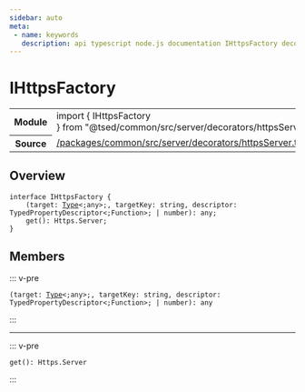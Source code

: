 ```yaml
---
sidebar: auto
meta:
 - name: keywords
   description: api typescript node.js documentation IHttpsFactory decorator
---
```

# IHttpsFactory <Badge text="Decorator" type="decorator"/>
<!-- Summary -->
<section class="symbol-info"><table class="is-full-width"><tbody><tr><th>Module</th><td><div class="lang-typescript"><span class="token keyword">import</span> { IHttpsFactory }&nbsp;<span class="token keyword">from</span>&nbsp;<span class="token string">"@tsed/common/src/server/decorators/httpsServer"</span></div></td></tr><tr><th>Source</th><td><a href="https://github.com/Romakita/ts-express-decorators/blob/v5.0.2/packages/common/src/server/decorators/httpsServer.ts#L0-L0">/packages/common/src/server/decorators/httpsServer.ts</a></td></tr></tbody></table></section>

<!-- Overview -->
## Overview


<pre><code class="typescript-lang "><span class="token keyword">interface</span> IHttpsFactory <span class="token punctuation">{</span>
    <span class="token punctuation">(</span>target<span class="token punctuation">:</span> <a href="/api/core/interfaces/Type.html"><span class="token">Type</span></a>&lt<span class="token punctuation">;</span><span class="token keyword">any</span>&gt<span class="token punctuation">;</span><span class="token punctuation">,</span> targetKey<span class="token punctuation">:</span> <span class="token keyword">string</span><span class="token punctuation">,</span> descriptor<span class="token punctuation">:</span> TypedPropertyDescriptor&lt<span class="token punctuation">;</span>Function&gt<span class="token punctuation">;</span> | <span class="token keyword">number</span><span class="token punctuation">)</span><span class="token punctuation">:</span> <span class="token keyword">any</span><span class="token punctuation">;</span>
    <span class="token function">get</span><span class="token punctuation">(</span><span class="token punctuation">)</span><span class="token punctuation">:</span> Https.Server<span class="token punctuation">;</span>
<span class="token punctuation">}</span></code></pre>



<!-- Members -->




## Members


::: v-pre

<div class="method-overview">
<pre><code class="typescript-lang "><span class="token punctuation">(</span>target<span class="token punctuation">:</span> <a href="/api/core/interfaces/Type.html"><span class="token">Type</span></a>&lt<span class="token punctuation">;</span><span class="token keyword">any</span>&gt<span class="token punctuation">;</span><span class="token punctuation">,</span> targetKey<span class="token punctuation">:</span> <span class="token keyword">string</span><span class="token punctuation">,</span> descriptor<span class="token punctuation">:</span> TypedPropertyDescriptor&lt<span class="token punctuation">;</span>Function&gt<span class="token punctuation">;</span> | <span class="token keyword">number</span><span class="token punctuation">)</span><span class="token punctuation">:</span> <span class="token keyword">any</span></code></pre>

</div>



:::



***



::: v-pre

<div class="method-overview">
<pre><code class="typescript-lang deprecated "><span class="token function">get</span><span class="token punctuation">(</span><span class="token punctuation">)</span><span class="token punctuation">:</span> Https.Server</code></pre>

</div>



:::